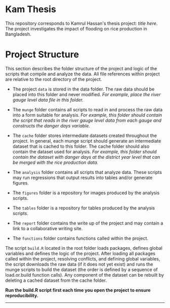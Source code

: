 # Kam Thesis

This repository corresponds to Kamrul Hassan's thesis project: *title here*.  The project investigates the impact of flooding on rice production in Bangladesh.  


# Project Structure
This section describes the folder structure of the project and logic of the scripts that compile and analyze the data.  All file references within project are relative to the root directory of the project.         

- The project `data` is stored in the data folder.  The raw data should be placed into this folder and never modified.  *For example, place the river gauge level data file in this folder.*     

- The `munge` folder contains all scripts to read in and process the raw data into a form suitable for analysis.  *For example, this folder should contain the script that reads in the river gauge level data from each gauge and constructs the danger days variable.*   

- The `cache` folder stores intermediate datasets created throughout the project.  In general, each munge script should generate an intermediate dataset that is cached to this folder.  The cache folder should also contain the dataset used for analysis.  *For example, this folder should contain the dataset with danger days at the district year level that can be merged with the rice production data.*

- The `analysis` folder contains all scripts that analyze data.  These scripts may run regressions that output results into tables and/or generate figures.

- The `figures` folder is a repository for images produced by the analysis scripts.

- The `tables` folder is a repository for tables produced by the analysis scripts.   

- The `report` folder contains the write up of the project and may contain a link to a collaborative writing site.  

- The `functions` folder contains functions called within the project.


The script `build.R` located in the root folder loads packages, defines global variables and defines the logic of the project.  After loading all packages called within the project, resolving conflicts, and defining global variables, the script downloads the raw data (if it does not yet exist) and runs the munge scripts to build the dataset (the order is defined by a sequence of load.or.build function calls).  Any component of the dataset can be rebuilt by deleting a cached dataset from the cache folder.  

**Run the build.R script first each time you open the project to ensure reproducibility.**



**************

